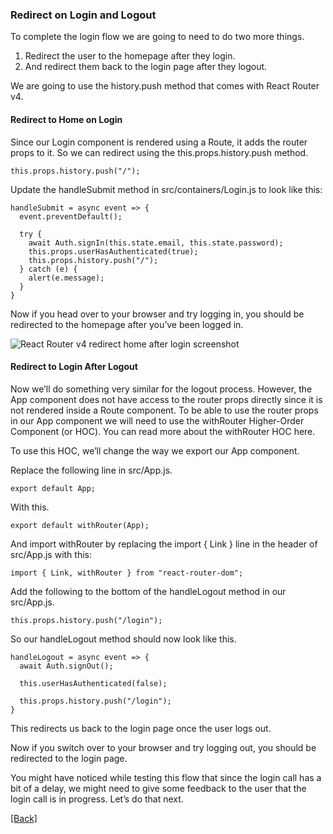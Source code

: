 ### **Redirect on Login and Logout**
To complete the login flow we are going to need to do two more things.

1. Redirect the user to the homepage after they login.
2. And redirect them back to the login page after they logout.

We are going to use the history.push method that comes with React Router v4.

#### Redirect to Home on Login
Since our Login component is rendered using a Route, it adds the router props to it. So we can redirect using the this.props.history.push method.

```
this.props.history.push("/");
```

Update the handleSubmit method in src/containers/Login.js to look like this:

```
handleSubmit = async event => {
  event.preventDefault();

  try {
    await Auth.signIn(this.state.email, this.state.password);
    this.props.userHasAuthenticated(true);
    this.props.history.push("/");
  } catch (e) {
    alert(e.message);
  }
}
```

Now if you head over to your browser and try logging in, you should be redirected to the homepage after you’ve been logged in.

![React Router v4 redirect home after login screenshot](https://d33wubrfki0l68.cloudfront.net/ea3c26147e54606afd476adb1f8a500b4952f7df/8e29b/assets/redirect-home-after-login.png)

#### Redirect to Login After Logout
Now we’ll do something very similar for the logout process. However, the App component does not have access to the router props directly since it is not rendered inside a Route component. To be able to use the router props in our App component we will need to use the withRouter Higher-Order Component (or HOC). You can read more about the withRouter HOC here.

To use this HOC, we’ll change the way we export our App component.

Replace the following line in src/App.js.

```
export default App;
```

With this.

```
export default withRouter(App);
```

And import withRouter by replacing the import { Link } line in the header of src/App.js with this:

```
import { Link, withRouter } from "react-router-dom";
```

Add the following to the bottom of the handleLogout method in our src/App.js.

```
this.props.history.push("/login");
```

So our handleLogout method should now look like this.

```
handleLogout = async event => {
  await Auth.signOut();

  this.userHasAuthenticated(false);

  this.props.history.push("/login");
}
```

This redirects us back to the login page once the user logs out.

Now if you switch over to your browser and try logging out, you should be redirected to the login page.

You might have noticed while testing this flow that since the login call has a bit of a delay, we might need to give some feedback to the user that the login call is in progress. Let’s do that next.


[[Back]](https://github.com/jspHansen/serverless-react-aws)
